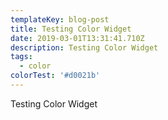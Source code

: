 ```yaml
---
templateKey: blog-post
title: Testing Color Widget
date: 2019-03-01T13:31:41.710Z
description: Testing Color Widget
tags:
  - color
colorTest: '#d0021b'
---
```

Testing Color Widget
